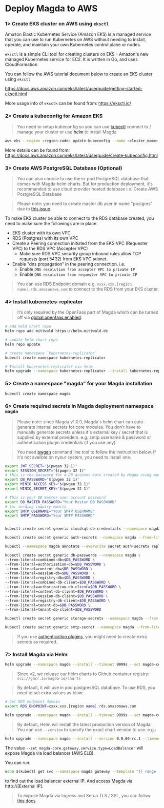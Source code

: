 # Deploy Magda to AWS

### 1> Create EKS cluster on AWS using `eksctl`

Amazon Elastic Kubernetes Service (Amazon EKS) is a managed service that you can use to run Kubernetes on AWS without needing to install, operate, and maintain your own Kubernetes control plane or nodes.

`eksctl` is a simple CLI tool for creating clusters on EKS - Amazon's new managed Kubernetes service for EC2. It is written in Go, and uses CloudFormation.

You can follow the AWS tutorial document below to create an EKS cluster using `eksctl`:

https://docs.aws.amazon.com/eks/latest/userguide/getting-started-eksctl.html

More usage info of `eksctk` can be found from: https://eksctl.io/

### 2> Create a kubeconfig for Amazon EKS

> You need to setup kubeconfig so you can use [kubectl](https://kubernetes.io/docs/tasks/tools/) connect to / manage your cluster or use [helm](https://helm.sh/) to install Magda

```bash
aws eks --region <region-code> update-kubeconfig --name <cluster_name>
```

More details can be found from: https://docs.aws.amazon.com/eks/latest/userguide/create-kubeconfig.html

### 3> Create AWS PostgreSQL Database (Optional)

> You can also choose to use the in-pod PostgreSQL database that comes with Magda helm charts. But for production deployment, it's recommanded to use cloud provider hosted database i.e. Create AWS PostgreSQL Database

> Please note: you need to create master db user in name "postgres" due to [this issue](https://github.com/magda-io/magda/issues/3126).

To make EKS cluster be able to connect to the RDS database created, you need to make sure the followings are in place:

- EKS cluster with its own VPC
- RDS (Postgres) with its own VPC
- Create a Peering connection initiated from the EKS VPC (Requester VPC) to the RDS VPC (Accepter VPC)
  - Make sure RDS VPC security group inbound rules allow TCP requests (port 5432) from EKS VPC subnet.
- Enable "dns propagation" in the peering connection. i.e.
  - Enable `DNS resolution from accepter VPC to private IP`
  - Enable `DNS resolution from requester VPC to private IP`

> You can use RDS Endpoint domain e.g. `xxxx.xxx.[region name].rds.amazonaws.com` to connect to the RDS from your EKS cluster.

### 4> Install kubernetes-replicator

> It’s only required by the OpenFaas part of Magda which can be turned off via [global.openfaas.enabled](https://github.com/magda-io/magda/tree/master/deploy/helm/magda).

```bash
# add helm chart repo
helm repo add mittwald https://helm.mittwald.de

# update helm chart repo
helm repo update

# create namespace `kubernetes-replicator`
kubectl create namespace kubernetes-replicator

# Install kubernetes-replicator via helm
helm upgrade --namespace kubernetes-replicator --install kubernetes-replicator mittwald/kubernetes-replicator
```

### 5> Create a namespace "magda" for your Magda installation

```bash
kubectl create namespace magda
```

### 6> Create required secrets in Magda deployment namespace `magda`

> Please note: since Magda v1.0.0, Magda's helm chart can auto-generate internal secrets for core modules. You don't have to manually generate secrets unless it's external key / secret that is supplied by external providers. e.g. smtp username & password or authentication plugin credentials (if you use any)

> You need [pwgen](https://linux.die.net/man/1/pwgen) command line tool to follow the instruction below. If it's not availble on nyour system, you need to install one.

```bash
export JWT_SECRET="$(pwgen 32 1)"
export SESSION_SECRET="$(pwgen 32 1)"
# this is the password for a DB account auto created by Magda using master DB account
export DB_PASSWORD="$(pwgen 32 1)"
export MINIO_ACCESS_KEY="$(pwgen 32 1)"
export MINIO_SECRET_KEY="$(pwgen 32 1)"

# This is your DB master user account password
export DB_MASTER_PASSWORD="Your Master DB PASSWORD"
# for sending inquiry emails
export SMTP_USERNAME="Your SMTP USERNAME"
export SMTP_PASSWORD="Your SMTP PASSWORD"


kubectl create secret generic cloudsql-db-credentials --namespace magda --from-literal=password=$DB_MASTER_PASSWORD

kubectl create secret generic auth-secrets --namespace magda --from-literal=jwt-secret=$JWT_SECRET --from-literal=session-secret=$SESSION_SECRET

kubectl --namespace magda annotate --overwrite secret auth-secrets replicator.v1.mittwald.de/replication-allowed=true replicator.v1.mittwald.de/replication-allowed-namespaces=magda-openfaas-fn

kubectl create secret generic db-passwords --namespace magda \
--from-literal=combined-db=$DB_PASSWORD \
--from-literal=authorization-db=$DB_PASSWORD \
--from-literal=content-db=$DB_PASSWORD \
--from-literal=session-db=$DB_PASSWORD  \
--from-literal=registry-db=$DB_PASSWORD \
--from-literal=combined-db-client=$DB_PASSWORD \
--from-literal=authorization-db-client=$DB_PASSWORD \
--from-literal=content-db-client=$DB_PASSWORD \
--from-literal=session-db-client=$DB_PASSWORD \
--from-literal=registry-db-client=$DB_PASSWORD \
--from-literal=tenant-db=$DB_PASSWORD \
--from-literal=tenant-db-client=$DB_PASSWORD

kubectl create secret generic storage-secrets --namespace magda --from-literal=accesskey=$MINIO_ACCESS_KEY --from-literal=secretkey=$MINIO_SECRET_KEY

kubectl create secret generic smtp-secret --namespace magda --from-literal=username=$SMTP_USERNAME --from-literal=password=$SMTP_PASSWORD
```

> If you use [authentication plugins](https://github.com/magda-io/magda/blob/master/docs/docs/authentication-plugin-spec.md), you might need to create extra secrets as required.

### 7> Install Magda via Helm

```bash
helm upgrade --namespace magda --install --timeout 9999s --set magda-core.gateway.service.type=LoadBalancer magda oci://ghcr.io/magda-io/charts/magda
```

> Since v2, we release our helm charts to Github container registry: `oci://ghcr.io/magda-io/charts`

> By default, it will use in pod postgresSQL database. To use RDS, you need to set extra values as blow:

```bash
# Set RDS endpoint domain
export RDS_ENDPOINT=xxxx.xxx.[region name].rds.amazonaws.com

helm upgrade --namespace magda --install --timeout 9999s --set magda-core.gateway.service.type=LoadBalancer,global.useCombinedDb=false,global.useCloudSql=false,global.useAwsRdsDb=true,global.awsRdsEndpoint=$RDS_ENDPOINT magda oci://ghcr.io/magda-io/charts/magda
```

> By default, Helm will install the latest production version of Magda. You can use `--version` to specify the exact chart version to use. e.g.:

```bash
helm upgrade --namespace magda --install --version 0.0.60-rc.1 --timeout 9999s --set magda-core.gateway.service.type=LoadBalancer magda oci://ghcr.io/magda-io/charts/magda
```

The value `--set magda-core.gateway.service.type=LoadBalancer` will expose Magda via load balancer (AWS ELB).

You can run:

```bash
echo $(kubectl get svc --namespace magda gateway --template "{{ range (index .status.loadBalancer.ingress 0) }}{{ . }}{{ end }}")
```

to find out the load balancer external IP. And access Magda via http://[External IP].

> To expose Magda via Ingress and Setup TLS / SSL, you can follow [this docs](https://docs.microsoft.com/en-us/azure/aks/ingress-tls)
